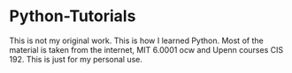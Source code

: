 # Python-Tutorials
This is not my original work. This is how I learned Python. Most of the material is taken from the internet, MIT 6.0001 ocw and Upenn courses CIS 192. This is just for my personal use.

